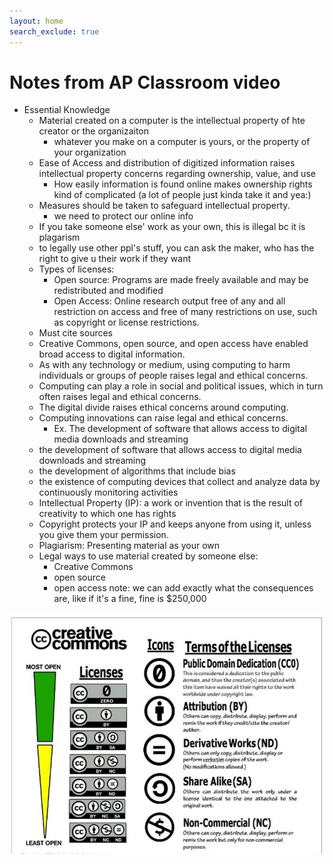 ```yaml
---
layout: home
search_exclude: true
---
```



# Notes from AP Classroom video
- Essential Knowledge
    - Material created on a computer is the intellectual property of hte creator or the organizaiton
        - whatever you make on a computer is yours, or the property of your organization
    - Ease of Access and distribution of digitized information raises intellectual property concerns regarding ownership, value, and use
        - How easily information is found online makes ownership rights kind of complicated (a lot of people just kinda take it and yea:)
    - Measures should be taken to safeguard intellectual property.
        - we need to protect our online info
    - If you take someone else' work as your own, this is illegal bc it is plagarism
    - to legally use other ppl's stuff, you can ask the maker, who has the right to give u their work if they want
    - Types of licenses: 
        - Open source: Programs are made freely available and may be redistributed and modified
        - Open Access: Online research output free of any and all restriction on access and free of many restrictions on use, such as copyright or license restrictions.
    - Must cite sources
    - Creative Commons, open source, and open access have enabled broad access to digital information.
    - As with any technology or medium, using computing to harm individuals or groups of people raises legal and ethical concerns.
    - Computing can play a role in social and political issues, which in turn often raises legal and ethical concerns.
    - The digital divide raises ethical concerns around computing.
    - Computing innovations can raise legal and ethical concerns.
        - Ex. The development of software that allows access to digital media downloads and streaming
    - the development of software that allows access to digital media downloads and streaming
    - the development of algorithms that include bias
    - the existence of computing devices that collect and analyze data by continuously monitoring activities
    - Intellectual Property (IP): a work or invention that is the result of creativity to which one has rights
    - Copyright protects your IP and keeps anyone from using it, unless you give them your permission.
    - Plagiarism: Presenting material as your own
    - Legal ways to use material created by someone else:
        - Creative Commons
        - open source
        - open access
        note: we can add exactly what the consequences are, like if it's a fine, fine is $250,000

![Alt text](images/image.png)